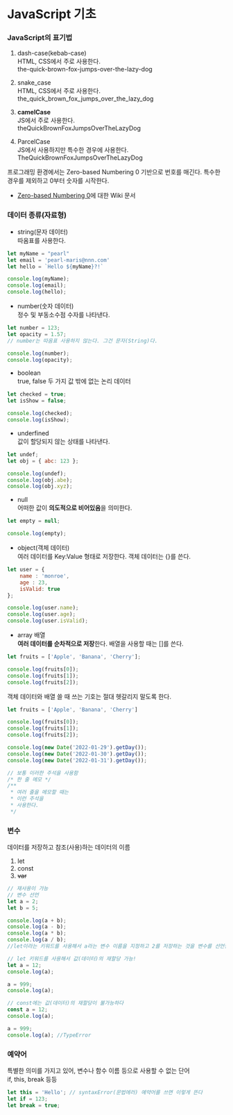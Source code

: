 # JavaScript 기초

### JavaScript의 표기법

1. dash-case(kebab-case) <br/>
HTML, CSS에서 주로 사용한다. <br/>
the-quick-brown-fox-jumps-over-the-lazy-dog

2. snake_case <br/>
HTML, CSS에서 주로 사용한다. <br/>
the_quick_brown_fox_jumps_over_the_lazy_dog

3. **camelCase** <br/>
JS에서 주로 사용한다. <br/>
theQuickBrownFoxJumpsOverTheLazyDog

4. ParcelCase <br/>
JS에서 사용하지만 특수한 경우에 사용한다. <br/>
TheQuickBrownFoxJumpsOverTheLazyDog

프로그래밍 환경에서는 Zero-based Numbering 0 기반으로 번호를 매긴다. 특수한 경우를 제외하고 0부터 숫자를 시작한다.
- [Zero-based Numbering 0](https://en.wikipedia.org/wiki/Zero-based_numbering)에 대한 Wiki 문서

 ### 데이터 종류(자료형)
 
- string(문자 데이터) <br/>
따옴표를 사용한다.

```jsx
let myName = "pearl"
let email = 'pearl-maris@nnn.com'
let hello = `Hello ${myName}?!`

console.log(myName);
console.log(email);
console.log(hello);
```

- number(숫자 데이터) <br/>
정수 및 부동소수점 수자를 나타낸다.

```jsx
let number = 123;
let opacity = 1.57;
// number는 따옴표 사용하지 않는다. 그건 문자(String)다.

console.log(number);
console.log(opacity);
```

- boolean <br/>
true, false 두 가지 값 밖에 없는 논리 데이터

```jsx
let checked = true;
let isShow = false;

console.log(checked);
console.log(isShow);
```

- underfined <br/>
값이 할당되지 않는 상태를 나타낸다.

```jsx
let undef;
let obj = { abc: 123 };

console.log(undef);
console.log(obj.abe);
console.log(obj.xyz);
```

- null <br/>
어떠한 값이 **의도적으로 비어있음**을 의미한다.

```jsx
let empty = null;

console.log(empty);
```

- object(객체 데이터) <br/>
여러 데이터를 Key:Value 형태로 저장한다. 객체 데이터는 {}를 쓴다.

```jsx
let user = {
	name : 'monroe',
	age : 23,
	isValid: true
};

console.log(user.name);
console.log(user.age);
console.log(user.isValid);
```

- array 배열 <br/>
**여러 데이터를 순차적으로 저장**한다. 배열을 사용할 때는 []를 쓴다.

```jsx
let fruits = ['Apple', 'Banana', 'Cherry'];

console.log(fruits[0]);
console.log(fruits[1]);
console.log(fruits[2]);
```

객체 데이터와 배열 쓸 때 쓰는 기호는 절대 헷갈리지 말도록 한다.


```jsx
let fruits = ['Apple', 'Banana', 'Cherry']

console.log(fruits[0]);
console.log(fruits[1]);
console.log(fruits[2]);

console.log(new Date('2022-01-29').getDay());
console.log(new Date('2022-01-30').getDay());
console.log(new Date('2022-01-31').getDay());

// 보통 이러한 주석을 사용함
/* 한 줄 메모 */
/**
 * 여러 줄을 메모할 때는
 * 이런 주석을
 * 사용한다.
 */
```
### 변수
데이터를 저장하고 참조(사용)하는 데이터의 이름

1. let
2. const
3.  ~~var~~

```jsx
// 재사용이 가능
// 변수 선언
let a = 2;
let b = 5;

console.log(a + b);
console.log(a - b);
console.log(a * b);
console.log(a / b);
//let이라는 키워드를 사용해서 a라는 변수 이름을 지정하고 2를 저장하는 것을 변수를 선언한다라고 한다.

// let 키워드를 사용해서 값(데이터)의 재할당 가능!
let a = 12;
console.log(a);

a = 999;
console.log(a);

// const에는 값(데이터)의 재할당이 불가능하다
const a = 12;
console.log(a);

a = 999;
console.log(a); //TypeError
```

### 예약어
특별한 의미를 가지고 있어, 변수나 함수 이름 등으로 사용할 수 없는 단어 <br/>
if, this, break 등등

```jsx
let this = 'Hello'; // syntaxError(문법에러) 예약어를 쓰면 이렇게 뜬다
let if = 123;
let break = true;
```